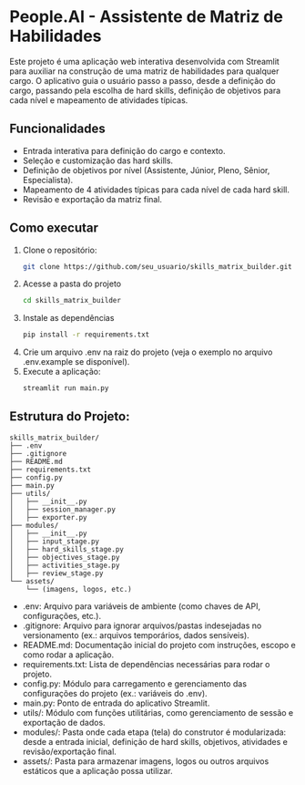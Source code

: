 # People.AI - Assistente de Matriz de Habilidades
Este projeto é uma aplicação web interativa desenvolvida com Streamlit para auxiliar na construção de uma matriz de habilidades para qualquer cargo. O aplicativo guia o usuário passo a passo, desde a definição do cargo, passando pela escolha de hard skills, definição de objetivos para cada nível e mapeamento de atividades típicas.

## Funcionalidades
- Entrada interativa para definição do cargo e contexto.
- Seleção e customização das hard skills.
- Definição de objetivos por nível (Assistente, Júnior, Pleno, Sênior, Especialista).
- Mapeamento de 4 atividades típicas para cada nível de cada hard skill.
- Revisão e exportação da matriz final.

## Como executar
1. Clone o repositório:
    ```bash
    git clone https://github.com/seu_usuario/skills_matrix_builder.git
    ```
2. Acesse a pasta do projeto
    ```bash
    cd skills_matrix_builder
    ```
3. Instale as dependências
    ```bash
    pip install -r requirements.txt
    ```
4. Crie um arquivo .env na raiz do projeto (veja o exemplo no arquivo .env.example se disponível).
5. Execute a aplicação:
    ```bash
    streamlit run main.py
    ```

## Estrutura do Projeto:
```
skills_matrix_builder/
├── .env
├── .gitignore
├── README.md
├── requirements.txt
├── config.py
├── main.py
├── utils/
│   ├── __init__.py
│   ├── session_manager.py
│   ├── exporter.py
├── modules/
│   ├── __init__.py
│   ├── input_stage.py
│   ├── hard_skills_stage.py
│   ├── objectives_stage.py
│   ├── activities_stage.py
│   ├── review_stage.py
└── assets/
    └── (imagens, logos, etc.)
```

- .env: Arquivo para variáveis de ambiente (como chaves de API, configurações, etc.).
- .gitignore: Arquivo para ignorar arquivos/pastas indesejadas no versionamento (ex.: arquivos temporários, dados sensíveis).
- README.md: Documentação inicial do projeto com instruções, escopo e como rodar a aplicação.
- requirements.txt: Lista de dependências necessárias para rodar o projeto.
- config.py: Módulo para carregamento e gerenciamento das configurações do projeto (ex.: variáveis do .env).
- main.py: Ponto de entrada do aplicativo Streamlit.
- utils/: Módulo com funções utilitárias, como gerenciamento de sessão e exportação de dados.
- modules/: Pasta onde cada etapa (tela) do construtor é modularizada: desde a entrada inicial, definição de hard skills, objetivos, atividades e revisão/exportação final.
- assets/: Pasta para armazenar imagens, logos ou outros arquivos estáticos que a aplicação possa utilizar.